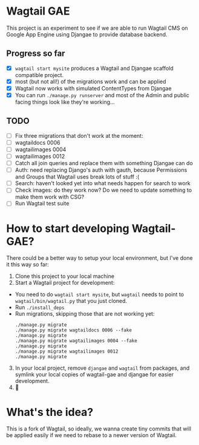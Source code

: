 # Wagtail GAE

This project is an experiment to see if we are able to run Wagtail CMS 
on Google App Engine using Djangae to provide database backend.

## Progress so far

- [x] `wagtail start mysite` produces a Wagtail and Djangae scaffold compatible project.
- [x] most (but not all!) of the migrations work and can be applied
- [x] Wagtail now works with simulated ContentTypes from Djangae
- [x] You can run `./manage.py runserver` and most of the Admin and public facing things look like they're working...

## TODO

- [ ] Fix three migrations that don't work at the moment: 
 - [ ] wagtaildocs 0006
 - [ ] wagtailimages 0004
 - [ ] wagtailimages 0012
- [ ] Catch all join queries and replace them with something Djangae can do
- [ ] Auth: need replacing Django's auth with gauth, because Permissions and Groups that Wagtail uses break lots of stuff :(
- [ ] Search: haven't looked yet into what needs happen for search to work
- [ ] Check images: do they work now? Do we need to update something to make them work with CSG?
- [ ] Run Wagtail test suite 

# How to start developing Wagtail-GAE?

There could be a better way to setup your local environment, but I've done it this way so far:

1. Clone this project to your local machine
2. Start a Wagtail project for development:
- You need to do `wagtail start mysite`, but `wagtail` needs to point to 
 `wagtail/bin/wagtail.py` that you just cloned.
- Run `./install_deps`
- Run migrations, skipping those that are not working yet: 
  ```
  ./manage.py migrate
  ./manage.py migrate wagtaildocs 0006 --fake
  ./manage.py migrate
  ./manage.py migrate wagtailimages 0004 --fake
  ./manage.py migrate
  ./manage.py migrate wagtailimages 0012
  ./manage.py migrate
  ```
3. In your local project, remove `djangae` and `wagtail` from packages, and symlink
your local copies of wagtail-gae and djangae for easier development. 
4. :tada:

# What's the idea?

This is a fork of Wagtail, so ideally, we wanna create tiny commits that will 
be applied easily if we need to rebase to a newer version of Wagtail.
